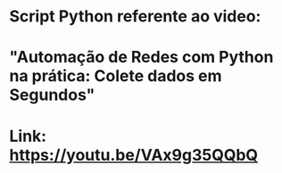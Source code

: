 # Script Python referente ao video:
# "Automação de Redes com Python na prática: Colete dados em Segundos"
# Link: https://youtu.be/VAx9g35QQbQ

